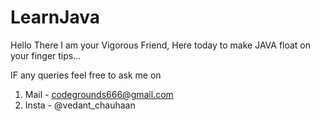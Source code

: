 # LearnJava
Hello There I am your Vigorous Friend, 
Here today to make JAVA float on your finger tips... 

IF any queries feel free to ask me on 
1. Mail - codegrounds666@gmail.com
2. Insta - @vedant_chauhaan

